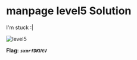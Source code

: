 # manpage level5 Solution

I'm stuck :|

![level5](./images/level5.png)

**Flag:** ***`sxmrfDKUtV`*** 
